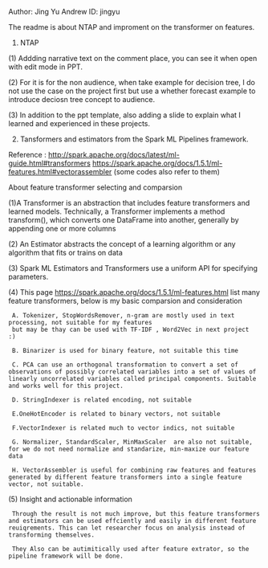Author: Jing Yu 
Andrew ID: jingyu

The readme is about NTAP and improment on the transformer on features.

1. NTAP

(1) Addding narrative text on the comment place, you can see it when open with edit mode in PPT. 

(2) For it is for the non audience, when take example for decision tree, I do not use the case on the project first but use a whether forecast example to introduce deciosn tree concept to audience.

(3) In addition to the ppt template, also adding a slide to explain what I learned and experienced in these projects.


2. Tansformers and estimators from the Spark ML Pipelines framework.

Reference : http://spark.apache.org/docs/latest/ml-guide.html#transformers
            https://spark.apache.org/docs/1.5.1/ml-features.html#vectorassembler (some codes also refer to them)
            
About feature transformer selecting and comparsion 

(1)A Transformer is an abstraction that includes feature transformers and learned models. Technically, a Transformer implements a method transform(), which converts one DataFrame into another, generally by appending one or more columns

(2) An Estimator abstracts the concept of a learning algorithm or any algorithm that fits or trains on data

(3) Spark ML Estimators and Transformers use a uniform API for specifying parameters.

(4)  This page https://spark.apache.org/docs/1.5.1/ml-features.html list many feature transformers, below is my basic comparsion and consideration 

     A. Tokenizer, StopWordsRemover, n-gram are mostly used in text processing, not suitable for my features
     but may be thay can be used with TF-IDF , Word2Vec in next project  :) 

     B. Binarizer is used for binary feature, not suitable this time 

     C. PCA can use an orthogonal transformation to convert a set of observations of possibly correlated variables into a set of values of linearly uncorrelated variables called principal components. Suitable and works well for this project.

     D. StringIndexer is related encoding, not suitable 

     E.OneHotEncoder is related to binary vectors, not suitable

     F.VectorIndexer is related much to vector indics, not suitable

     G. Normalizer, StandardScaler, MinMaxScaler  are also not suitable, for we do not need normalize and standarize, min-maxize our feature data 

     H. VectorAssembler is useful for combining raw features and features generated by different feature transformers into a single feature vector, not suitable. 
 
(5)  Insight and actionable information
     
     Through the result is not much improve, but this feature transformers and estimators can be used effciently and easily in different feature reuiqrements. This can let researcher focus on analysis instead of transforming themselves. 

     They Also can be autimitically used after feature extrator, so the pipeline framework will be done.
